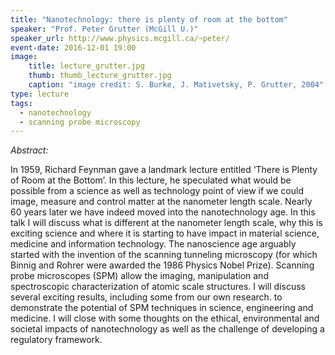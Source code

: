 ```yaml
---
title: "Nanotechnology: there is plenty of room at the bottom"
speaker: "Prof. Peter Grutter (McGill U.)"
speaker_url: http://www.physics.mcgill.ca/~peter/
event-date: 2016-12-01 19:00
image:
    title: lecture_grutter.jpg
    thumb: thumb_lecture_grutter.jpg
    caption: "image credit: S. Burke, J. Mativetsky, P. Grutter, 2004"
type: lecture
tags:
  - nanotechnology
  - scanning probe microscopy
---
```

*Abstract:*

In 1959, Richard Feynman gave a landmark lecture entitled ‘There is Plenty of Room at the Bottom’. In this lecture, he speculated what would be possible from a science as well as technology point of view if we could image, measure and control matter at the nanometer length scale. Nearly 60 years later we have indeed moved into the nanotechnology age. In this talk I will discuss what is different at the nanometer length scale, why this is exciting science and where it is starting to have impact in material science, medicine and information technology. The nanoscience age arguably started with the invention of the scanning tunneling microscopy (for which Binnig and Rohrer were awarded the 1986 Physics Nobel Prize). Scanning probe microscopes (SPM) allow the imaging, manipulation and spectroscopic characterization of atomic scale structures. I will discuss several exciting results, including some from our own research. to demonstrate the potential of SPM techniques in science, engineering and medicine. I will close with some thoughts on the ethical, environmental and societal impacts of nanotechnology as well as the challenge of developing a regulatory framework.
